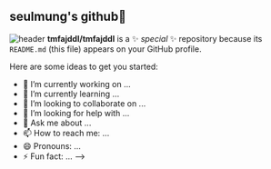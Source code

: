 ## seulmung's github🌱
![header](https://capsule-render.vercel.app/api?type=wave&color=auto&height=300&section=header&text=capsule%20render&fontSize=90)
**tmfajddl/tmfajddl** is a ✨ _special_ ✨ repository because its `README.md` (this file) appears on your GitHub profile.

Here are some ideas to get you started:

- 🔭 I’m currently working on ...
- 🌱 I’m currently learning ...
- 👯 I’m looking to collaborate on ...
- 🤔 I’m looking for help with ...
- 💬 Ask me about ...
- 📫 How to reach me: ...
- 😄 Pronouns: ...
- ⚡ Fun fact: ...
-->

